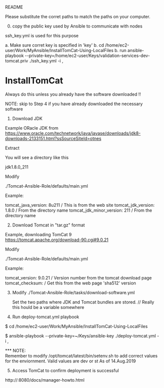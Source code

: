 README

Please substitute the corret paths to match the paths on your computer.

0.  copy the public key used by Ansible to communicate with nodes

ssh_key.yml is used for this purpose

a. Make sure corret key is specified in 'key'
b. cd /home/ec2-user/Work/MyAnsible/InstallTomCat-Using-LocalFiles
b. run 
    ansible-playbook --private-key=/home/ec2-user/Keys/validation-services-dev-tomcat.priv  ./ssh_key.yml -i <ip-number-of-new-tomcat-server>,




# InstallTomCat

Always do this unless you already have the software downloaded !!

NOTE: skip to Step 4 if you have already downloaded the necessary software

1) Download JDK

Example ORacle JDK from    
          https://www.oracle.com/technetwork/java/javase/downloads/jdk8-downloads-2133151.html?ssSourceSiteId=otnes

Extract

You will see a directory like this

  jdk1.8.0_211

Modify

./Tomcat-Ansible-Role/defaults/main.yml



Example:

   tomcat_java_version:  8u211    / This is from the web site
   tomcat_jdk_version: 1.8.0      / From the directory name
   tomcat_jdk_minor_version: 211  / From the directory name


2) Download Tomcat in "tar.gz" format

Example, downloading TomCat 9    
       https://tomcat.apache.org/download-90.cgi#9.0.21



Modify

./Tomcat-Ansible-Role/defaults/main.yml

Example:

   tomcat_version: 9.0.21       / Version number from the tomcat download page
   tomcat_checksum:             /  Get this from the web page 'sha512' version


3) Modify ./Tomcat-Ansible-Role/tasks/download-software.yml

   Set the two paths where JDK and Tomcat bundles are stored.
   // Really this hould be a variable somewhere



4) Run deploy-tomcat.yml playbook
 
$ cd /home/ec2-user/Work/MyAnsible/InstallTomCat-Using-LocalFiles

$ ansible-playbook --private-key=~/Keys/ansible-key   ./deploy-tomcat.yml -i <ip-number-of-new-tomcat-server>,

*** NOTE:  
    Remember to modify /opt/tomcat/latest/bin/setenv.sh  to add correct values for the enviornment.
       Valid values are dev or st       As of 14.Aug.2019

5) Access TomCat to confirm deployment is successful

http://<ip-number-of-new-tomcat-server>:8080/docs/manager-howto.html
